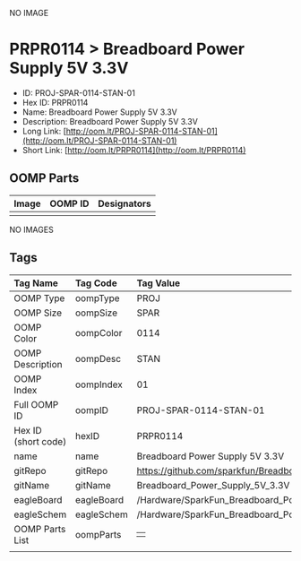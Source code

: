 


  
NO IMAGE  
# PRPR0114 > Breadboard Power Supply 5V 3.3V

- ID: PROJ-SPAR-0114-STAN-01
- Hex ID: PRPR0114
- Name: Breadboard Power Supply 5V 3.3V
- Description: Breadboard Power Supply 5V 3.3V
- Long Link: [http://oom.lt/PROJ-SPAR-0114-STAN-01](http://oom.lt/PROJ-SPAR-0114-STAN-01)
- Short Link: [http://oom.lt/PRPR0114](http://oom.lt/PRPR0114)

## OOMP Parts
  

|Image|OOMP ID|Designators|
| :--- | :--- | :--- |
||||
  
NO IMAGES  
## Tags
  

|Tag Name|Tag Code|Tag Value|
| :--- | :--- | :--- |
|OOMP Type|oompType|PROJ|
|OOMP Size|oompSize|SPAR|
|OOMP Color|oompColor|0114|
|OOMP Description|oompDesc|STAN|
|OOMP Index|oompIndex|01|
|Full OOMP ID|oompID|PROJ-SPAR-0114-STAN-01|
|Hex ID (short code)|hexID|PRPR0114|
|name|name|Breadboard Power Supply 5V 3.3V|
|gitRepo|gitRepo|https://github.com/sparkfun/Breadboard_Power_Supply_5V_3.3V|
|gitName|gitName|Breadboard_Power_Supply_5V_3.3V|
|eagleBoard|eagleBoard|/Hardware/SparkFun_Breadboard_Power_Supply_5_3.3V.brd|
|eagleSchem|eagleSchem|/Hardware/SparkFun_Breadboard_Power_Supply_5_3.3V.sch|
|OOMP Parts List|oompParts|<table><tr><td></td></tr></table>|
||||
